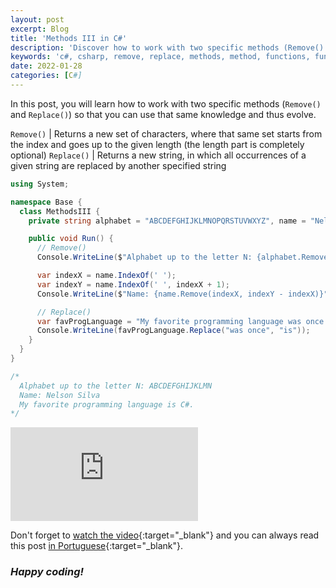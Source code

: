 ```yaml
---
layout: post
excerpt: Blog
title: 'Methods III in C#'
description: 'Discover how to work with two specific methods (Remove() and Replace()) in the C# programming language. Get answers to your questions with the theory and examples presented.'
keywords: 'c#, csharp, remove, replace, methods, method, functions, function, post'
date: 2022-01-28
categories: [C#]
---
```


In this post, you will learn how to work with two specific methods (`Remove()` and `Replace()`) so that you can use that same knowledge and thus evolve.

`Remove()` | Returns a new set of characters, where that same set starts from the index and goes up to the given length (the length part is completely optional)
`Replace()` | Returns a new string, in which all occurrences of a given string are replaced by another specified string

```csharp
using System;

namespace Base {
  class MethodsIII {
    private string alphabet = "ABCDEFGHIJKLMNOPQRSTUVWXYZ", name = "Nelson | Silva";

    public void Run() {
      // Remove()
      Console.WriteLine($"Alphabet up to the letter N: {alphabet.Remove(14)}");

      var indexX = name.IndexOf(' ');
      var indexY = name.IndexOf(' ', indexX + 1);
      Console.WriteLine($"Name: {name.Remove(indexX, indexY - indexX)}");

      // Replace()
      var favProgLanguage = "My favorite programming language was once C#.";
      Console.WriteLine(favProgLanguage.Replace("was once", "is"));
    }
  }
}

/*
  Alphabet up to the letter N: ABCDEFGHIJKLMN
  Name: Nelson Silva
  My favorite programming language is C#.
*/
```

<div class="video-container">
  <iframe src="https://www.youtube.com/embed/x1sAO_ePZdI" frameborder="0" allowfullscreen></iframe>
</div>

Don't forget to [watch the video](https://youtu.be/x1sAO_ePZdI){:target="\_blank"} and you can always read this post [in Portuguese](https://caffeinealgorithm.com/blog/20220128/metodos-iii-em-csharp/){:target="\_blank"}.

### _Happy coding!_
